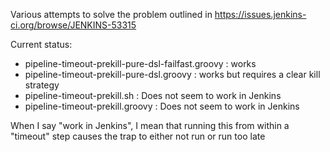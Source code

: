 Various attempts to solve the problem outlined in https://issues.jenkins-ci.org/browse/JENKINS-53315

Current status:
* pipeline-timeout-prekill-pure-dsl-failfast.groovy : works
* pipeline-timeout-prekill-pure-dsl.groovy : works but requires a clear kill strategy
* pipeline-timeout-prekill.sh : Does not seem to work in Jenkins 
* pipeline-timeout-prekill.groovy : Does not seem to work in Jenkins 

When I say "work in Jenkins", I mean that running this from within a "timeout" step causes the trap to either not run or run too late
